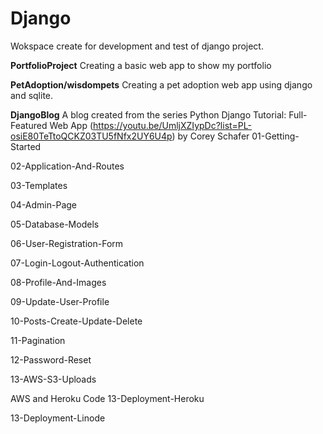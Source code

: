 # Django
Wokspace create for development and test of django project.

**PortfolioProject**
Creating a basic web app to show my portfolio

**PetAdoption/wisdompets**
Creating a pet adoption web app using django and sqlite.

**DjangoBlog**
A blog created from the series Python Django Tutorial: Full-Featured Web App (https://youtu.be/UmljXZIypDc?list=PL-osiE80TeTtoQCKZ03TU5fNfx2UY6U4p) by Corey Schafer
01-Getting-Started

02-Application-And-Routes

03-Templates

04-Admin-Page

05-Database-Models

06-User-Registration-Form

07-Login-Logout-Authentication

08-Profile-And-Images

09-Update-User-Profile

10-Posts-Create-Update-Delete

11-Pagination

12-Password-Reset

13-AWS-S3-Uploads

AWS and Heroku Code
13-Deployment-Heroku

13-Deployment-Linode
